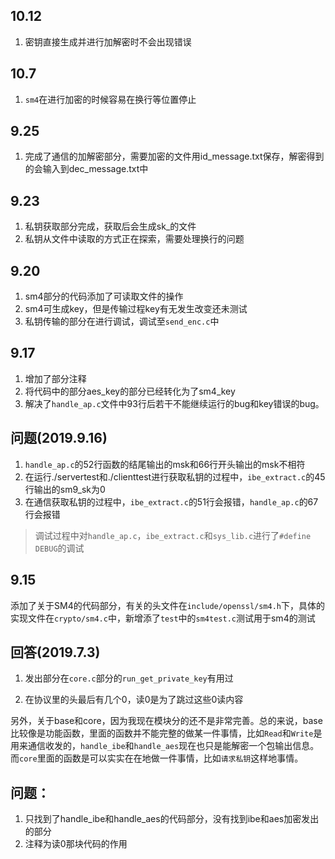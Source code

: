 ## 10.12
1. 密钥直接生成并进行加解密时不会出现错误

## 10.7
1. `sm4`在进行加密的时候容易在换行等位置停止
   
## 9.25
1. 完成了通信的加解密部分，需要加密的文件用id_message.txt保存，解密得到的会输入到dec_message.txt中

## 9.23
1. 私钥获取部分完成，获取后会生成sk_的文件
2. 私钥从文件中读取的方式正在探索，需要处理换行的问题

## 9.20
1. sm4部分的代码添加了可读取文件的操作
2. sm4可生成key，但是传输过程key有无发生改变还未测试
3. 私钥传输的部分在进行调试，调试至`send_enc.c`中

## 9.17
1. 增加了部分注释
2. 将代码中的部分aes_key的部分已经转化为了sm4_key
3. 解决了`handle_ap.c`文件中93行后若干不能继续运行的bug和key错误的bug。

## 问题(2019.9.16)
1. `handle_ap.c`的52行函数的结尾输出的msk和66行开头输出的msk不相符
2. 在运行./servertest和./clienttest进行获取私钥的过程中，`ibe_extract.c`的45行输出的sm9_sk为0
3. 在通信获取私钥的过程中，`ibe_extract.c`的51行会报错，`handle_ap.c`的67行会报错
> 调试过程中对`handle_ap.c`，`ibe_extract.c`和`sys_lib.c`进行了`#define DEBUG`的调试

## 9.15
添加了关于SM4的代码部分，有关的头文件在`include/openssl/sm4.h`下，具体的实现文件在`crypto/sm4.c`中，新增添了`test`中的`sm4test.c`测试用于sm4的测试

## 回答(2019.7.3)

1. 发出部分在`core.c`部分的`run_get_private_key`有用过 

2. 在协议里的头最后有几个0，读0是为了跳过这些0读内容 

另外，关于base和core，因为我现在模块分的还不是非常完善。总的来说，base比较像是功能函数，里面的函数并不能完整的做某一件事情，比如`Read`和`Write`是用来通信收发的，`handle_ibe`和`handle_aes`现在也只是能解密一个包输出信息。而`core`里面的函数是可以实实在在地做一件事情，比如`请求私钥`这样地事情。

## 问题：
1. 只找到了handle_ibe和handle_aes的代码部分，没有找到ibe和aes加密发出的部分
2. 注释为读0那块代码的作用
    
